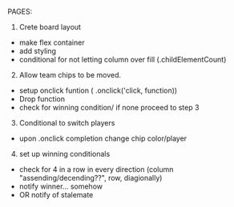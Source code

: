 PAGES:

1. Crete board layout
- make flex container
- add styling
- conditional for not letting column over fill (.childElementCount)

2. Allow team chips to be moved.
- setup onclick funtion ( .onclick('click, function))
- Drop function
- check for winning condition/ if none proceed to step 3

3. Conditional to switch players
- upon .onclick completion change chip color/player

4. set up winning conditionals
- check for 4 in a row in every direction (column "assending/decending??", row, diagionally)
- notify winner... somehow 
- OR notify of stalemate 